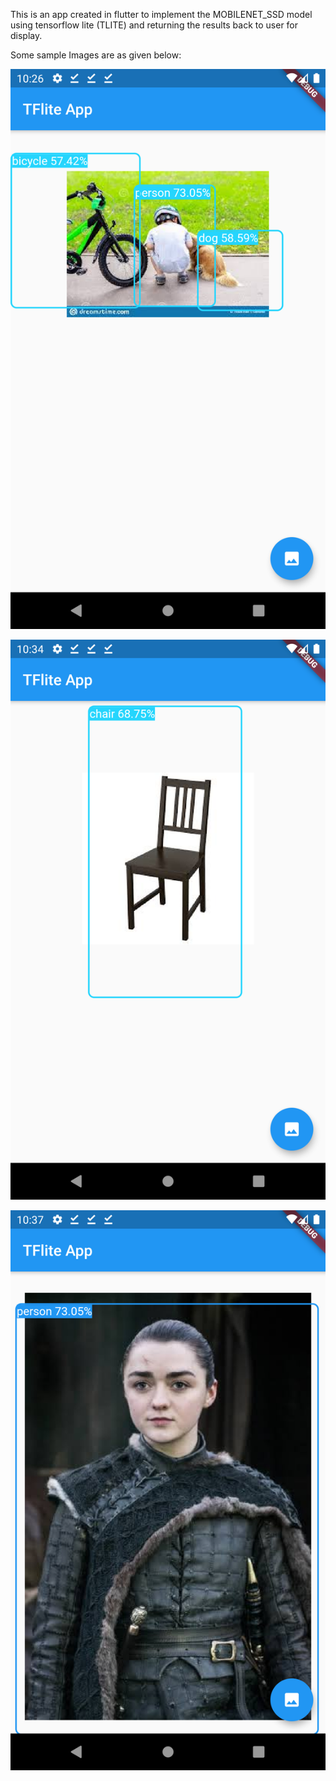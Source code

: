 This is an app created in flutter to implement the MOBILENET_SSD model using tensorflow lite (TLITE) and returning the results back to user for display.

Some sample Images are as given below:


![Image1](https://github.com/Harsh3211/TFLITE_SSD/blob/master/TFLITE_Screenshots/Screenshot_1596776199.png)

![Image1](https://github.com/Harsh3211/TFLITE_SSD/blob/master/TFLITE_Screenshots/Screenshot_1596776688.png)

![Image1](https://github.com/Harsh3211/TFLITE_SSD/blob/master/TFLITE_Screenshots/Screenshot_1596776836.png)

